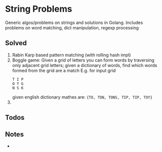 # String Problems
Generic algos/problems on strings and solutions in Golang.
Includes problems on word matching, dict manipulation, regexp processing

## Solved
1. Rabin Karp based pattern matching (with rolling hash impl)
2. Boggle game:  Given a grid of letters you can form words by traversing only 
   adjacent grid letters;
   given a dictionary of words, find which words formed from the grid are a match
   E.g. for input grid 
   ```
   T I P
   O Y G
   N S K
   ``` 
   given english dictionary mathes are:
   `{TO, TON, TONS, TIP, TIP, TOY}`
3. 

## Todos

## Notes
* 

